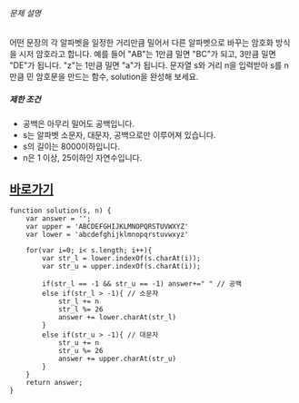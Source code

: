 

###### 문제 설명

어떤 문장의 각 알파벳을 일정한 거리만큼 밀어서 다른 알파벳으로 바꾸는 암호화 방식을 시저 암호라고 합니다. 예를 들어 "AB"는 1만큼 밀면 "BC"가 되고, 3만큼 밀면 "DE"가 됩니다. "z"는 1만큼 밀면 "a"가 됩니다. 문자열 s와 거리 n을 입력받아 s를 n만큼 민 암호문을 만드는 함수, solution을 완성해 보세요.

##### 제한 조건

-   공백은 아무리 밀어도 공백입니다.
-   s는 알파벳 소문자, 대문자, 공백으로만 이루어져 있습니다.
-   s의 길이는 8000이하입니다.
-   n은 1 이상, 25이하인 자연수입니다.


## [바로가기](https://school.programmers.co.kr/learn/courses/30/lessons/12926)

~~~~ Js
function solution(s, n) {
    var answer = '';
    var upper = 'ABCDEFGHIJKLMNOPQRSTUVWXYZ'
    var lower = 'abcdefghijklmnopqrstuvwxyz'
    
    for(var i=0; i< s.length; i++){
        var str_l = lower.indexOf(s.charAt(i));
        var str_u = upper.indexOf(s.charAt(i));
        
        if(str_l == -1 && str_u == -1) answer+=" " // 공백
        else if(str_l > -1){ // 소문자
            str_l += n
            str_l %= 26
            answer += lower.charAt(str_l)
        }
        else if(str_u > -1){ // 대문자
            str_u += n
            str_u %= 26
            answer += upper.charAt(str_u)
        }
    }
    return answer;
}
~~~~
